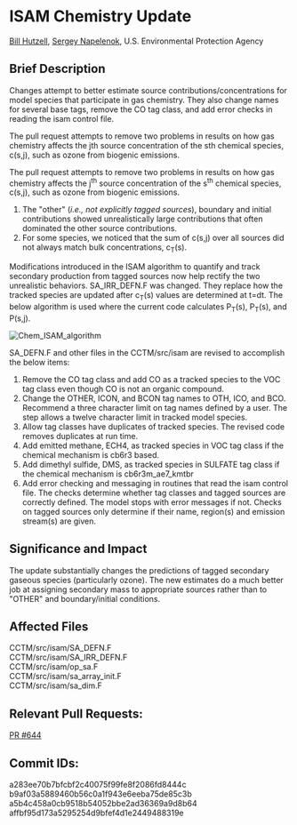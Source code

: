 # ISAM Chemistry Update 
[Bill Hutzell](mailto:Hutzell.Bill@epa.gov), [Sergey Napelenok](mailto:napelenok.sergey@epa.gov), U.S. Environmental Protection Agency


## Brief Description
Changes attempt to better estimate source contributions/concentrations for model species that participate in gas chemistry. They also change names for several base tags, remove the CO tag class, and add error checks in reading the isam control file.

The pull request attempts to remove two problems in results on how gas chemistry affects the jth source concentration of the sth chemical species, c(s,j), such as ozone from biogenic emissions.


The pull request attempts to remove two problems in results on how gas chemistry affects the  j<sup>th</sup> source concentration of the s<sup>th</sup> chemical species, c(s,j), such as ozone from biogenic emissions.    
1.   The "other" (_i.e., not explicitly tagged sources_), boundary and initial contributions showed unrealistically large contributions that often dominated the other source contributions.      
2.   For some species, we noticed that the sum of c(s,j) over all sources did not always match bulk concentrations, c<sub>T</sub>(s).   

Modifications introduced in the ISAM algorithm to quantify and track secondary production from tagged sources now help rectify the two unrealistic behaviors. SA_IRR_DEFN.F was changed. They replace how the tracked species are updated after  c<sub>T</sub>(s) values are determined at t=dt. The below algorithm is used where the current code calculates P<sub>T</sub>(s), P<sub>T</sub>(s), and P(s,j).


![Chem_ISAM_algorithm](https://user-images.githubusercontent.com/16845494/83574883-5f8cd380-a4fc-11ea-9b55-5bfd740c6eea.png)


SA_DEFN.F and other files in the CCTM/src/isam are revised to accomplish the below items:

1) Remove the CO tag class and add CO as a tracked species to the VOC tag class even though CO is not an organic compound.
2) Change the OTHER, ICON, and BCON tag names to OTH, ICO, and BCO. Recommend a three character limit on tag names defined by a user. The step allows a twelve character limit in tracked model species.
3) Allow tag classes have duplicates of tracked species. The revised code removes duplicates at run time.
4) Add emitted methane, ECH4, as tracked species in VOC tag class if the chemical mechanism is cb6r3 based.
5) Add dimethyl sulfide, DMS, as tracked species in SULFATE tag class if the chemical mechanism is cb6r3m_ae7_kmtbr
6) Add error checking and messaging in routines that read the isam control file. The checks determine whether tag classes and tagged sources are correctly defined. The model stops with error messages if not. Checks on tagged sources only determine if their name, region(s) and emission stream(s) are given.

## Significance and Impact
The update substantially changes the predictions of tagged secondary gaseous species (particularly ozone).  The new estimates do a much better job at assigning secondary mass to appropriate sources rather than to "OTHER" and boundary/initial conditions. 


## Affected Files
CCTM/src/isam/SA_DEFN.F   
CCTM/src/isam/SA_IRR_DEFN.F  
CCTM/src/isam/op_sa.F  
CCTM/src/isam/sa_array_init.F  
CCTM/src/isam/sa_dim.F  

## Relevant Pull Requests:
[PR #644](https://github.com/USEPA/CMAQ_Dev/pull/644)

## Commit IDs:
a283ee70b7bfcbf2c40075f99fe8f2086fd8444c   
b9af03a5889460b56c0a1f943e6eeba75de85c3b  
a5b4c458a0cb9518b54052bbe2ad36369a9d8b64   
affbf95d173a5295254d9bfef4d1e2449488319e  

